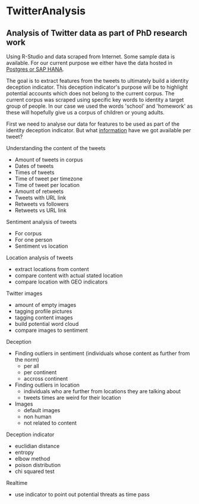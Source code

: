 # TwitterAnalysis
## Analysis of Twitter data as part of PhD research work
Using R-Studio and data scraped from Internet. Some sample data is available.
For our current purpose we either have the data hosted in [Postgres or SAP HANA](/DBConnection/README.md).

The goal is to extract features from the tweets to ultimately build a identity deception indicator. This deception indicator's purpose will be to highlight potential accounts which does not belong to the current corpus.
The current corpus was scraped using specific key words to identity a target group of people. In our case we used the words 'school' and 'homework' as these will hopefully give us a corpus of children or young adults.

First we need to analyse our data for features to be used as part of the identity deception indicator.
But what [information](/TweetInfo/TweetStructure.md) have we got available per tweet?

Understanding the content of the tweets
- Amount of tweets in corpus
- Dates of tweets
- Times of tweets
- Time of tweet per timezone
- Time of tweet per location
- Amount of retweets
- Tweets with URL link
- Retweets vs followers
- Retweets vs URL link

Sentiment analysis of tweets
- For corpus
- For one person
- Sentiment vs location

Location analysis of tweets
- extract locations from content
- compare content with actual stated location
- compare location with GEO indicators

Twitter images
- amount of empty images
- tagging profile pictures
- tagging content images
- build potential word cloud
- compare images to sentiment

Deception
- Finding outliers in sentiment (individuals whose content as further from the norm)
  * per all
  * per continent
  * accross continent
- Finding outliers in location
  * individuals who are further from locations they are talking about
  * tweets times are weird for their location
- Images
  * default images
  * non human
  * not related to content

Deception indicator
- euclidian distance
- entropy
- elbow method
- poison distribution
- chi squared test
    
Realtime
- use indicator to point out potential threats as time pass
